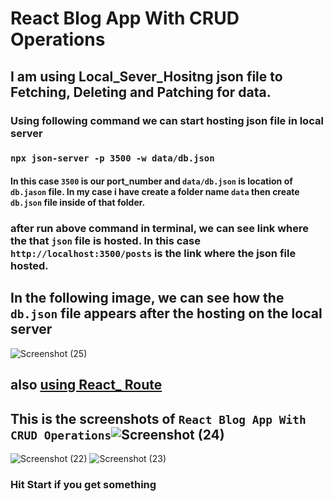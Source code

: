 
# React Blog App With CRUD Operations

## I am using Local_Sever_Hositng json file to Fetching, Deleting and Patching for data. 

### Using following command we can start hosting json file in local server
### `npx json-server -p 3500 -w data/db.json`
#### In this case `3500` is our port_number and `data/db.json` is location of `db.jason` file. In my case i have create a folder name `data` then create `db.json` file inside of that folder.
### after run above command in terminal, we can see link where the that `json` file is hosted. In this case `http://localhost:3500/posts` is the link where the json file hosted. 
## In the following image, we can see how the `db.json` file appears after the hosting on the local server
![Screenshot (25)](https://user-images.githubusercontent.com/73057755/215114091-549ae5f7-8529-4cc0-828f-e2e04648a962.png)
## also [using React_ Route](https://reactrouter.com/en/main)

## This is the screenshots of `React Blog App With CRUD Operations`![Screenshot (24)](https://user-images.githubusercontent.com/73057755/215115861-ce0166b6-75fc-4d72-828f-24a6a4637750.png)
![Screenshot (22)](https://user-images.githubusercontent.com/73057755/215115874-59bc6c77-cad6-440d-b718-b26197efe3d2.png)
![Screenshot (23)](https://user-images.githubusercontent.com/73057755/215115877-e72ce820-f81a-478a-a899-efd53f791014.png)

### Hit Start if you get something
